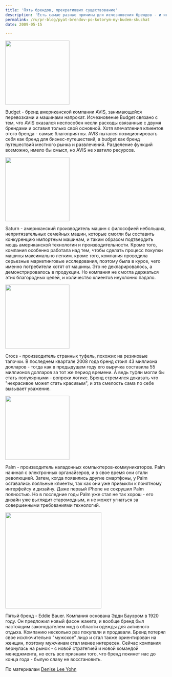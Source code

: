 ```yaml
---
title: 'Пять брендов, прекративших существование'
description: 'Есть самые разные причины для исчезновения брендов - и иногда исчезают даже бренды, которые нравятся потребителям.'
permalink: /ru/pr-blog/pyat-brendov-po-kotorym-my-budem-skuchat
date: 2009-05-15

---
```


<img src="{{ site.assets }}/upload/budget_logo-300x153.gif" alt="" class="post__img" width="200">

Budget - бренд американской компании  AVIS, занимающейся перевозками и машинами напрокат. Исчезновение Budget связано с тем, что AVIS оказался неспособен несли расходы связанные с двумя брендами и оставил только свой основной. Хотя впечатления клиентов этого бренда - самые благоприятны. AVIS пытался позиционировать себя как бренд для бизнес-путешествий, а budget как бренд путешествий местного рынка и развлечений.  Разделение функций возможно, имело бы смысл, но AVIS не хватило ресурсов.

<img src="{{ site.assets }}/upload/saturn_logo.jpg" alt="" class="post__img" width="200">

Saturn - американский производитель машин с философией небольших, непритязательных семейных машин, которые смогли бы составить конкуренцию импортным машинам, и таким образом подтвердить мощь американской технологии и производительности. Кроме того, компания особенно работала над тем, чтобы сделать процесс покупки машины максимально легким. кроме того, компания проводила серьезные маркетинговые исследования, поэтому была в курсе, чего именно потребители хотят от машины. Это не декларировалось, а демонстрировалось в продукции. Но компания не смогла держаться этих благородных целей, и  количество клиентов неуклонно падало.

<img src="{{ site.assets }}/upload/crochoriz_tm-300x180.jpg" alt="" class="post__img" width="200">

Crocs - производитель странных туфель, похожих на резиновые тапочки. В последнем квартале 2008 года бренд стоил 43 миллиона долларов - тогда как в предыдущем году его выручка составила 55 миллионов долларов за тот же период времени. А ведь туфли могли бы стать популярными - вопреки логике. Бренд стремился доказать что "некрасивое может стать красивым", и эта смелость  сама по себе вызывает уважение.

<img src="{{ site.assets }}/upload/palm_logo.jpg" alt="" class="post__img" width="200">

Palm - производитель наладонных компьютеров-коммуникаторов. Palm начинал с электронных органайзеров, и в свое время они стали революцией. Затем, когда появились другие смартфоны, у Palm оставались лояльные клиенты, так как они уже привыкли к понятному интерфейсу и дизайну. Даже первый iPhone не сокрушил Palm полностью.  Но в последние годы Palm уже стал не так хорош - его дизайн уже выглядит старомодным, и не может угнаться за совершенными требованиями технологий.

<img src="{{ site.assets }}/upload/eb_logo-300x44.jpg" alt="" class="post__img" width="300">

Пятый бренд - Eddie Bauer. Компания основана Эдди Бауэром в 1920 году. Он предложил новый фасон жакета, и вообще бренд был настоящим законодателем мод в области одежды для активного отдыха. Компанию несколько раз покупали и продавали. Бренд потерял свое исключительно "мужское" лицо и стал также ориентирован на женщин, поэтому мужчинам стал менее интересен. Сейчас компания вернулась на рынок -  с новой стратегией и новой командой менеджмента, но есть все признаки того, что бренд покинет нас до конца года - былую славу не восстановить.

По материалам <a href="http://deniseleeyohn.com/bites/category/brands-we-would-miss/">Denise Lee Yohn</a>

